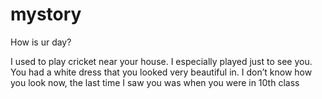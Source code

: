 # mystory

How is ur day?

I used to play cricket near your house. I especially played just to see you. You had a white dress that you looked very beautiful in. I don’t know how you look now,  the last time I saw you was when you were in 10th class





